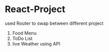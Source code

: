 # React-Project
used Router to swap between different project
1) Food Menu
2) ToDo List
3) live Weather using API
